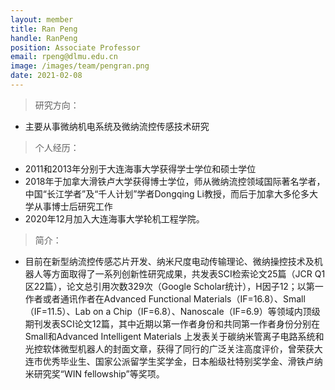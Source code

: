 ```yaml
---
layout: member
title: Ran Peng
handle: RanPeng
position: Associate Professor
email: rpeng@dlmu.edu.cn
image: /images/team/pengran.png
date: 2021-02-08
---
```

> 研究方向：

- 主要从事微纳机电系统及微纳流控传感技术研究

> 个人经历：

- 2011和2013年分别于大连海事大学获得学士学位和硕士学位
- 2018年于加拿大滑铁卢大学获得博士学位，师从微纳流控领域国际著名学者，中国“长江学者”及“千人计划”学者Dongqing Li教授，而后于加拿大多伦多大学从事博士后研究工作
- 2020年12月加入大连海事大学轮机工程学院。

> 简介：

- 目前在新型纳流控传感芯片开发、纳米尺度电动传输理论、微纳操控技术及机器人等方面取得了一系列创新性研究成果，共发表SCI检索论文25篇（JCR Q1区22篇），论文总引用次数329次（Google Scholar统计），H因子12；以第一作者或者通讯作者在Advanced Functional Materials（IF=16.8）、Small（IF=11.5）、Lab on a Chip（IF=6.8）、Nanoscale（IF=6.9）等领域内顶级期刊发表SCI论文12篇，其中近期以第一作者身份和共同第一作者身份分别在Small和Advanced Intelligent Materials 上发表关于碳纳米管离子电路系统和光控软体微型机器人的封面文章，获得了同行的广泛关注高度评价，曾荣获大连市优秀毕业生、国家公派留学生奖学金，日本船级社特别奖学金、滑铁卢纳米研究奖“WIN fellowship”等奖项。